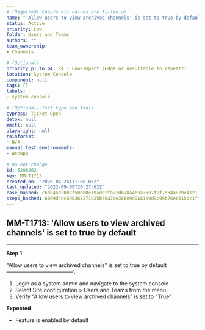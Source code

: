 ```yaml
---
# (Required) Ensure all values are filled up
name: "'Allow users to view archived channels' is set to true by default"
status: Active
priority: Low
folder: Users and Teams
authors: ""
team_ownership: 
- Channels

# (Optional)
priority_p1_to_p4: P4 - Low-Impact (Edge or unsuitable to repeat?)
location: System Console
component: null
tags: []
labels: 
- system-console

# (Optional) Test type and tools
cypress: Ticket Open
detox: null
mmctl: null
playwright: null
rainforest: 
- N/A
manual_test_environments: 
- Webapp

# Do not change
id: 5208262
key: MM-T1713
created_on: "2020-04-24T11:08:05Z"
last_updated: "2022-09-09T20:27:02Z"
case_hashed: c6d84ad2002f50b80e19ade2fa72db78a4b0a3597f2f7d34a879e412110dc245a017aaf82b4367b4b0d8f6ec773c8bbd
steps_hashed: 6099d4bc690368271b25b40a7ce386e9d9181a9d9c99b76ec015dc1ff72f28448c4b9eb990bee9adc59dba738712ce52
---
```


<!-- (Auto-generated) Based on frontmatter's "key" and "name" -->

## MM-T1713: 'Allow users to view archived channels' is set to true by default

---

**Step 1**

"Allow users to view archived channels" is set to true by default\
–––––––––––––––––––––––––\\

1. Login as a system admin and navigate to the system console
2. Select Site configuration > Users and Teams from the menu
3. Verify "Allow users to view archived channels" is set to "True"

**Expected**

- Feature is enabled by default
